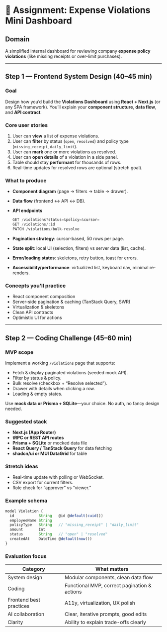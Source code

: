 # 🎯 Assignment: Expense Violations Mini Dashboard

## Domain

A simplified internal dashboard for reviewing company **expense policy violations** (like missing receipts or over-limit purchases).

---

## Step 1 — Frontend System Design (40–45 min)

### Goal

Design how you’d build the **Violations Dashboard** using **React + Next.js** (or any SPA framework). You’ll explain your **component structure**, **data flow**, and **API contract**.

### Core user stories

1. User can **view** a list of expense violations.
2. User can **filter** by status (`open`, `resolved`) and policy type (`missing_receipt`, `daily_limit`).
3. User can **mark** one or more violations as resolved.
4. User can **open details** of a violation in a side panel.
5. Table should stay **performant** for thousands of rows.
6. Real-time updates for resolved rows are optional (stretch goal).

### What to produce

* **Component diagram** (page → filters → table → drawer).
* **Data flow** (frontend ↔ API ↔ DB).
* **API endpoints**

  ```ts
  GET /violations?status=&policy=&cursor=
  GET /violations/:id
  PATCH /violations/bulk-resolve
  ```
* **Pagination strategy**: cursor-based, 50 rows per page.
* **State split**: local UI (selection, filters) vs server data (list, cache).
* **Error/loading states**: skeletons, retry button, toast for errors.
* **Accessibility/performance**: virtualized list, keyboard nav, minimal re-renders.

### Concepts you’ll practice

* React component composition
* Server-side pagination & caching (TanStack Query, SWR)
* Virtualization & skeletons
* Clean API contracts
* Optimistic UI for actions

---

## Step 2 — Coding Challenge (45–60 min)

### MVP scope

Implement a working `/violations` page that supports:

* Fetch & display paginated violations (seeded mock API).
* Filter by status & policy.
* Bulk resolve (checkbox + “Resolve selected”).
* Drawer with details when clicking a row.
* Loading & empty states.

Use **mock data or Prisma + SQLite**—your choice. No auth, no fancy design needed.

### Suggested stack

* **Next.js (App Router)**
* **tRPC or REST API routes**
* **Prisma + SQLite** or mocked data file
* **React Query / TanStack Query** for data fetching
* **shadcn/ui or MUI DataGrid** for table

### Stretch ideas

* Real-time update with polling or WebSocket.
* CSV export for current filters.
* Role check for “approver” vs “viewer.”

### Example schema

```ts
model Violation {
  id           String   @id @default(cuid())
  employeeName String
  policyType   String   // "missing_receipt" | "daily_limit"
  amount       Int
  status       String   // "open" | "resolved"
  createdAt    DateTime @default(now())
}
```

### Evaluation focus

| Category                | What matters                                 |
| ----------------------- | -------------------------------------------- |
| System design           | Modular components, clean data flow          |
| Coding                  | Functional MVP, correct pagination & actions |
| Frontend best practices | A11y, virtualization, UX polish              |
| AI collaboration        | Clear, iterative prompts, good edits         |
| Clarity                 | Ability to explain trade-offs clearly        |
